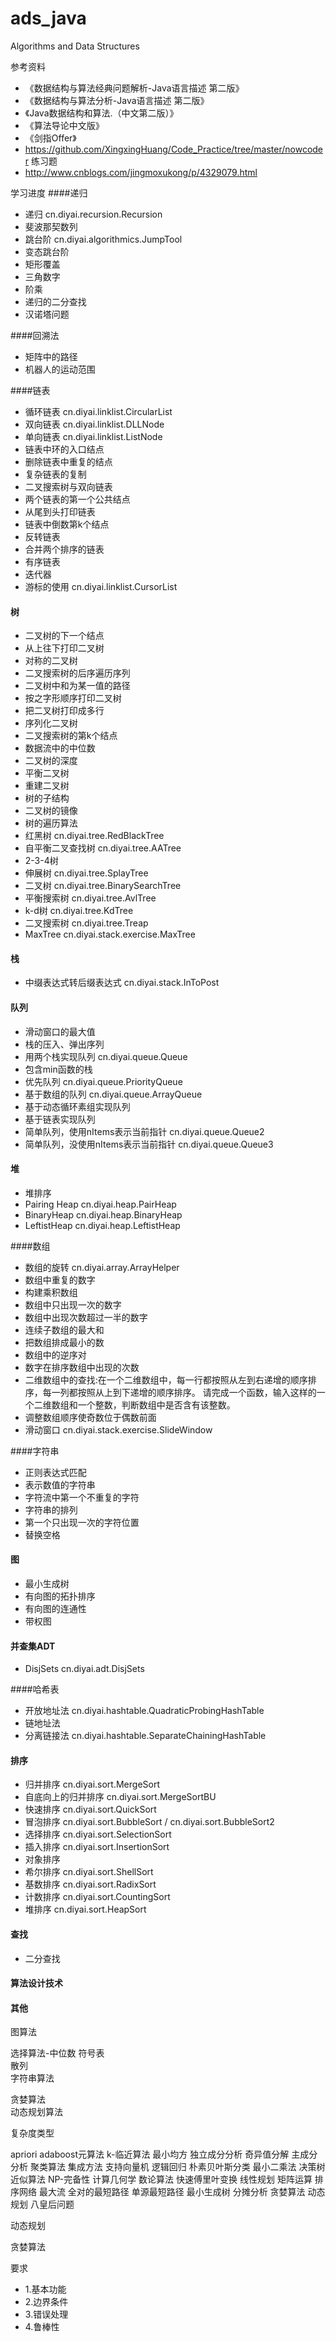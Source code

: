 # ads_java
Algorithms and Data Structures


参考资料

- 《数据结构与算法经典问题解析-Java语言描述 第二版》
- 《数据结构与算法分析-Java语言描述 第二版》
- 《Java数据结构和算法.（中文第二版）》
- 《算法导论中文版》
- 《剑指Offer》
- https://github.com/XingxingHuang/Code_Practice/tree/master/nowcoder 练习题
- http://www.cnblogs.com/jingmoxukong/p/4329079.html

学习进度
####递归
- 递归 cn.diyai.recursion.Recursion
- 斐波那契数列
- 跳台阶 cn.diyai.algorithmics.JumpTool
- 变态跳台阶  
- 矩形覆盖
- 三角数字
- 阶乘
- 递归的二分查找
- 汉诺塔问题



####回溯法
- 矩阵中的路径
- 机器人的运动范围

####链表
- 循环链表 cn.diyai.linklist.CircularList 
- 双向链表 cn.diyai.linklist.DLLNode 
- 单向链表 cn.diyai.linklist.ListNode 
- 链表中环的入口结点
- 删除链表中重复的结点
- 复杂链表的复制
- 二叉搜索树与双向链表
- 两个链表的第一个公共结点
- 从尾到头打印链表
- 链表中倒数第k个结点
- 反转链表
- 合并两个排序的链表
- 有序链表 
- 迭代器
- 游标的使用 cn.diyai.linklist.CursorList


#### 树
- 二叉树的下一个结点
- 从上往下打印二叉树
- 对称的二叉树
- 二叉搜索树的后序遍历序列
- 二叉树中和为某一值的路径
- 按之字形顺序打印二叉树
- 把二叉树打印成多行
- 序列化二叉树
- 二叉搜索树的第k个结点
- 数据流中的中位数
- 二叉树的深度
- 平衡二叉树
- 重建二叉树
- 树的子结构
- 二叉树的镜像
- 树的遍历算法
- 红黑树 cn.diyai.tree.RedBlackTree
- 自平衡二叉查找树 cn.diyai.tree.AATree
- 2-3-4树
- 伸展树 cn.diyai.tree.SplayTree
- 二叉树 cn.diyai.tree.BinarySearchTree
- 平衡搜索树 cn.diyai.tree.AvlTree
- k-d树 cn.diyai.tree.KdTree
- 二叉搜索树 cn.diyai.tree.Treap
- MaxTree cn.diyai.stack.exercise.MaxTree

#### 栈
- 中缀表达式转后缀表达式 cn.diyai.stack.InToPost



#### 队列
- 滑动窗口的最大值
- 栈的压入、弹出序列
- 用两个栈实现队列 cn.diyai.queue.Queue
- 包含min函数的栈
- 优先队列 cn.diyai.queue.PriorityQueue
- 基于数组的队列 cn.diyai.queue.ArrayQueue
- 基于动态循环素组实现队列
- 基于链表实现队列
- 简单队列，使用nItems表示当前指针 cn.diyai.queue.Queue2
- 简单队列，没使用nItems表示当前指针 cn.diyai.queue.Queue3

#### 堆 
- 堆排序
- Pairing Heap  cn.diyai.heap.PairHeap
- BinaryHeap cn.diyai.heap.BinaryHeap
- LeftistHeap  cn.diyai.heap.LeftistHeap


####数组
- 数组的旋转 cn.diyai.array.ArrayHelper 
- 数组中重复的数字
- 构建乘积数组
- 数组中只出现一次的数字
- 数组中出现次数超过一半的数字
- 连续子数组的最大和
- 把数组排成最小的数
- 数组中的逆序对
- 数字在排序数组中出现的次数
- 二维数组中的查找:在一个二维数组中，每一行都按照从左到右递增的顺序排序，每一列都按照从上到下递增的顺序排序。
           请完成一个函数，输入这样的一个二维数组和一个整数，判断数组中是否含有该整数。
- 调整数组顺序使奇数位于偶数前面
- 滑动窗口 cn.diyai.stack.exercise.SlideWindow


####字符串
- 正则表达式匹配
- 表示数值的字符串
- 字符流中第一个不重复的字符
- 字符串的排列
- 第一个只出现一次的字符位置
- 替换空格

#### 图
- 最小生成树
- 有向图的拓扑排序
- 有向图的连通性
- 带权图

#### 并查集ADT
- DisjSets cn.diyai.adt.DisjSets

####哈希表
- 开放地址法 cn.diyai.hashtable.QuadraticProbingHashTable
- 链地址法
- 分离链接法 cn.diyai.hashtable.SeparateChainingHashTable


#### 排序  
 - 归并排序 cn.diyai.sort.MergeSort
 - 自底向上的归并排序 cn.diyai.sort.MergeSortBU
 - 快速排序 cn.diyai.sort.QuickSort
 - 冒泡排序 cn.diyai.sort.BubbleSort / cn.diyai.sort.BubbleSort2
 - 选择排序 cn.diyai.sort.SelectionSort
 - 插入排序 cn.diyai.sort.InsertionSort
 - 对象排序
 - 希尔排序 cn.diyai.sort.ShellSort
 - 基数排序 cn.diyai.sort.RadixSort
 - 计数排序  cn.diyai.sort.CountingSort
 - 堆排序  cn.diyai.sort.HeapSort


#### 查找
 - 二分查找


#### 算法设计技术  



#### 其他

图算法 

选择算法-中位数 
符号表  
散列  
字符串算法  


贪婪算法  
动态规划算法  

复杂度类型  

apriori 
adaboost元算法 
k-临近算法 
最小均方 
独立成分分析 
奇异值分解 
主成分分析 
聚类算法 
集成方法 
支持向量机 
逻辑回归 
朴素贝叶斯分类 
最小二乘法 
决策树 
近似算法 
NP-完备性 
计算几何学 
数论算法 
快速傅里叶变换 
线性规划 
矩阵运算 
排序网络 
最大流 
全对的最短路径 
单源最短路径 
最小生成树 
分摊分析 
贪婪算法 
动态规划 
八皇后问题 



动态规划


贪婪算法


要求
 - 1.基本功能
 - 2.边界条件
 - 3.错误处理
 - 4.鲁棒性





